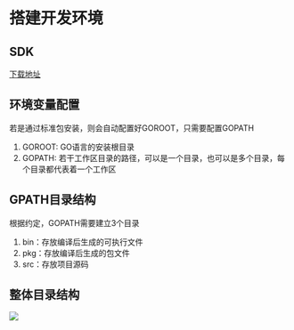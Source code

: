 # 搭建开发环境



## SDK

[下载地址](https://golang.org/dl/)

## 环境变量配置

若是通过标准包安装，则会自动配置好GOROOT，只需要配置GOPATH 

1. GOROOT: GO语言的安装根目录 
2. GOPATH: 若干工作区目录的路径，可以是一个目录，也可以是多个目录，每个目录都代表着一个工作区 

## GPATH目录结构

根据约定，GOPATH需要建立3个目录

1. bin：存放编译后生成的可执行文件
2. pkg：存放编译后生成的包文件
3. src：存放项目源码

## 整体目录结构

![](https://xiaozhang-image.oss-cn-shanghai.aliyuncs.com/github/go-summary/go-structure.png)



